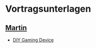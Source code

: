 # Vortragsunterlagen 

## [Martin](https://github.com/mstroh76)

* [DIY Gaming Device](GC2%20-%20DIY%20Gaming%20Device%20-%20Public.pdf) 
